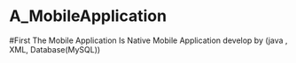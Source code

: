 # A_MobileApplication
#First The Mobile Application Is Native Mobile Application develop by (java , XML, Database(MySQL))
